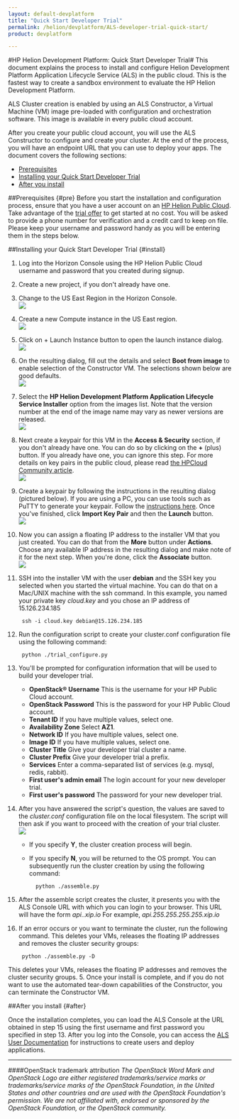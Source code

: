 ```yaml
---
layout: default-devplatform
title: "Quick Start Developer Trial"
permalink: /helion/devplatform/ALS-developer-trial-quick-start/
product: devplatform

---
```

<!--UNDER REVISION-->

#HP Helion Development Platform: Quick Start Developer Trial#
<a name="top"></a>
This document explains the process to install and configure Helion Development Platform Application Lifecycle Service (ALS) in the public cloud. This is the fastest way to create a sandbox environment to evaluate the HP Helion Development Platform.

ALS Cluster creation is enabled by using an ALS Constructor, a Virtual Machine (VM) image pre-loaded with configuration and orchestration software.  This image is available in every public cloud account.

After you create your public cloud account, you will use the ALS Constructor to configure and create your cluster.  At the end of the process, you will have an endpoint URL that you can use to deploy your apps.
The document covers the following sections:

- [Prerequisites](#pre)
- [Installing your Quick Start Developer Trial](#install)
- [After you install](#after)

##Prerequisites {#pre}
Before you start the installation and configuration process, ensure that you have a user account on an <a href="https://horizon.hpcloud.com/register" target="_blank">HP Helion Public Cloud</a>. Take advantage of the <a href="http://www.hpcloud.com/cloud-credit" target="_blank">trial offer</a> to get started at no cost. You will be asked to provide a phone number for verification and a credit card to keep on file. Please keep your username and password handy as you will be entering them in the steps below.

##Installing your Quick Start Developer Trial {#install}
1. Log into the Horizon Console using the HP Helion Public Cloud username and password that you created during signup.
2. Create a new project, if you don't already have one.
3. Change to the US East Region in the Horizon Console. <br><img src="media/quickstartA.png"/>
5. Create a new Compute instance in the US East region.<br><img src="media/quickstartB.png"/>
6. Click on + Launch Instance button to open the launch instance dialog.<br><img src="media/quickstartC.png"/>
7. On the resulting dialog, fill out the details and select **Boot from image** to enable selection of the Constructor VM.  The selections shown below are good defaults.<br><img src="media/quickstartD.png"/>
8. Select the **HP Helion Development Platform Application Lifecycle Service Installer** option from the images list. Note that the version number at the end of the image name may vary as newer versions are released.<br><img src="media/quickstartE.png"/>
9. Next create a keypair for this VM in the **Access & Security** section, if you don't already have one.  You can do so by clicking on the **+** (plus) button.  If you already have one, you can ignore this step. For more details on key pairs in the public cloud, please read [the HPCloud Community article](http://community.hpcloud.com/article/managing-your-key-pairs-0).<br><img src="media/quickstartF.png"/>
1. Create a keypair by following the instructions in the resulting dialog (pictured below).  If you are using a PC, you can use tools such as PuTTY to generate your keypair.  Follow the [instructions here](http://kb.siteground.com/how_to_generate_an_ssh_key_on_windows_using_putty/).  Once you've finished, click **Import Key Pair** and then the **Launch** button.<br><img src="media/quickstartG.png"/>
2. Now you can assign a floating IP address to the installer VM that you just created.  You can do that from the **More** button under **Actions**.  Choose any available IP address in the resulting dialog and make note of it for the next step. When you're done, click the **Associate** button.<br><img src="media/quickstartH.png"/>
3. SSH into the installer VM with the user **debian** and the SSH key you selected when you started the virtual machine. You can do that on a Mac/UNIX machine with the ssh command. In this example, you named your private key *cloud.key* and you chose an IP address of 15.126.234.185

		ssh -i cloud.key debian@15.126.234.185

1. Run the configuration script to create your cluster.conf configuration file using the following command:

		python ./trial_configure.py

1.  You'll be prompted for configuration information that will be used to build your developer trial.
	- **OpenStack&reg; Username** This is the username for your HP Public Cloud account.
	- **OpenStack Password** This is the password for your HP Public Cloud account.
	- **Tenant ID** If you have multiple values, select one.
	- **Availability Zone** Select **AZ1**.
	- **Network ID** If you have multiple values, select one.
	- **Image ID** If you have multiple values, select one.
	- **Cluster Title** Give your developer trial cluster a name.
	- **Cluster Prefix** Give your developer trial a prefix.
	- **Services** Enter a comma-separated list of services (e.g. mysql, redis, rabbit).
	- **First user's admin email** The login account for your new developer trial.
	- **First user's password** The password for your new developer trial.

1. After you have answered the script's question, the values are saved to the *cluster.conf* configuration file on the local filesystem. The script will then ask if you want to proceed with the creation of your trial cluster.<br><img src="media/quickstartH.png"/>
	- If you specify **Y**, the cluster creation process will begin.
	- If you specify **N**, you will be returned to the OS prompt. You can subsequently run the cluster creation by using the following command:

			python ./assemble.py

3. After the assemble script creates the cluster, it presents you with the ALS Console URL with which you can login to your browser. This URL will have the form *api.<PublicIP>.xip.io*  For example, *api.255.255.255.255.xip.io*
4. If an error occurs or you want to terminate the cluster, run the following command. This deletes your VMs, releases the floating IP addresses and removes the cluster security groups: 

		python ./assemble.py -D 
This deletes your VMs, releases the floating IP addresses and removes the cluster security groups.
5. Once your install is complete, and if you do not want to use the automated tear-down capabilities of the Constructor, you can terminate the Constructor VM.

##After you install {#after}

Once the installation completes, you can load the ALS Console at the URL obtained in step 15 using the first username and first password you specified in step 13. After you log into the Console, you can access the [ALS User Documentation](/als/v1/user/) for instructions to create users and deploy applications.
 
----
####OpenStack trademark attribution
*The OpenStack Word Mark and OpenStack Logo are either registered trademarks/service marks or trademarks/service marks of the OpenStack Foundation, in the United States and other countries and are used with the OpenStack Foundation's permission. We are not affiliated with, endorsed or sponsored by the OpenStack Foundation, or the OpenStack community.*


